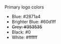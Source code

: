 Primary logo colors

* Blue: #2871a4
* Brighter Blue: #60d1ff
* ~~Grey: #353535~~
* Black: #0
* White: #ffffff
